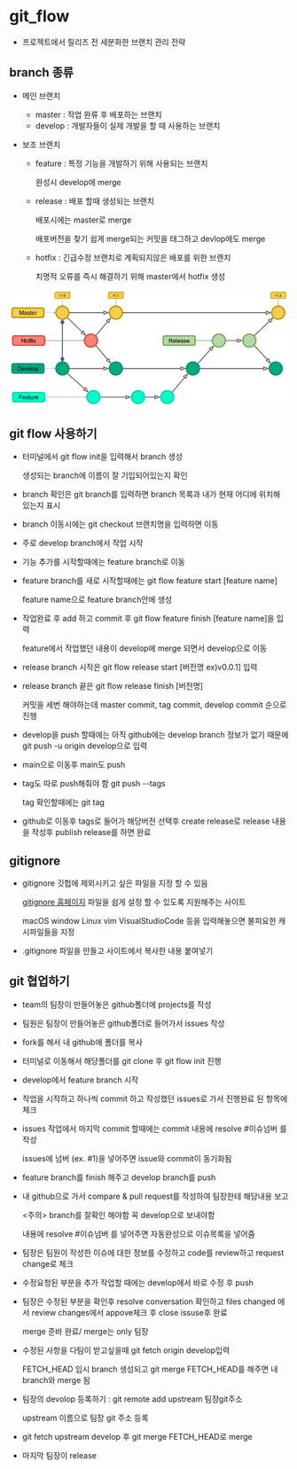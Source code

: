 # git_flow

- 프로젝트에서 릴리즈 전 세분화한 브랜치 관리 전략

## branch 종류

- 메인 브랜치
  - master : 작업 완류 후 배포하는 브랜치
  - develop : 개발자들이 실제 개발을 할 때 사용하는 브랜치
    

- 보조 브랜치
  - feature : 특정 기능을 개발하기 위해 사용되는 브랜치

    완성시 develop에 merge   

  - release : 배포 할때 생성되는 브랜치

    배포시에는 master로 merge

    배포버전을 찾기 쉽게 merge되는 커밋을 태그하고 devlop에도 merge
  - hotfix : 긴급수정 브랜치로 계획되지않은 배포를 위한 브랜치

    치명적 오류를 즉시 해결하기 위해 master에서 hotfix 생성



![Alt text](./git-flow.png)

## git flow 사용하기

- 터미널에서 git flow init을 입력해서 branch 생성

  생성되는 branch에 이름이 잘 기입되어있는지 확인

- branch 확인은 git branch를 입력하면 branch 목록과 내가 현재 어디에 위치해 있는지 표시

- branch 이동시에는 git checkout 브랜치명을 입력하면 이동 

- 주로 develop branch에서 작업 시작

- 기능 추가를 시작할때에는 feature branch로 이동

- feature branch를 새로 시작할때에는 git flow feature start [feature name]
  
  feature name으로 feature branch안에 생성

- 작업완료 후 add 하고 commit 후 git flow feature finish [feature name]을 입력

  feature에서 작업했던 내용이 develop에 merge 되면서 develop으로 이동

- release branch 시작은 git flow release start [버전명 ex)v0.0.1] 입력

- release branch 끝은 git flow release finish [버전명]

  커밋을 세번 해야하는데 master commit, tag commit, develop commit 순으로 진행

- develop을 push 할때에는 아직 github에는 develop branch 정보가 없기 때문에 git push -u origin develop으로 입력

- main으로 이동후 main도 push

- tag도 따로 push해줘야 함 git push --tags
  
  tag 확인할때에는 git tag

- github로 이동후 tags로 들어가 해당버전 선택후 create release로 release 내용을 작성후 publish release를 하면 완료

## gitignore

- gitignore 깃헙에 제외시키고 싶은 파일을 지정 할 수 있음

  [gitignore 홈페이지](https://www.toptal.com/developers/gitignore) 파일을 쉽게 설정 할 수 있도록 지원해주는 사이트

  macOS window Linux vim VisualStudioCode 등을 입력해놓으면 불피요한 캐시파일들을 지정

- .gitignore 파일을 만들고 사이트에서 복사한 내용 붙여넣기

## git 협업하기

- team의 팀장이 만들어놓은 github폴더에 projects를 작성

- 팀원은 팀장이 만들어놓은 github폴더로 들어가서 issues 작성

- fork를 해서 내 github에 폴더를 복사

- 터미널로 이동해서 해당폴더를 git clone 후 git flow init 진행

- develop에서 feature branch 시작

- 작업을 시작하고 하나씩 commit 하고 작성했던 issues로 가서 진행완료 된 항목에 체크

- issues 작업에서 마지막 commit 할때에는 commit 내용에 resolve #이슈넘버 를 작성

  issues에 넘버 (ex. #1)을 넣어주면 issue와 commit이 동기화됨

- feature branch를 finish 해주고 develop branch를 push

- 내 github으로 가서 compare & pull request를 작성하여 팀장한테 해당내용 보고 

  <주의> branch를 잘확인 해야함 꼭 develop으로 보내야함

  내용에 resolve #이슈넘버 를 넣어주면 자동완성으로 이슈목록을 넣어줌

- 팀장은 팀원이 작성한 이슈에 대한 정보를 수정하고 code를 review하고 request change로 체크
 
- 수정요청된 부분을 추가 작업할 때에는 develop에서 바로 수정 후 push

- 팀장은 수정된 부분을 확인후 resolve conversation 확인하고 files changed 에서 review changes에서 appove체크 후 close issuse후 완료

  merge 준바 완료/ merge는 only 팀장

- 수정된 사항을 다팀이 받고싶을때 git fetch origin develop입력

  FETCH_HEAD 임시 branch 생성되고 git merge FETCH_HEAD를 해주면 내 branch와 merge 됨

- 팀장의 devolop 등록하기 :  git remote add upstream 팀장git주소

  upstream 이름으로 팀장 git 주소 등록

- git fetch upstream develop 후 git merge FETCH_HEAD로 merge

- 마지막 팀장이 release



  



